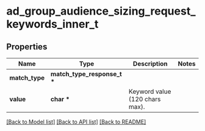 # ad_group_audience_sizing_request_keywords_inner_t

## Properties
Name | Type | Description | Notes
------------ | ------------- | ------------- | -------------
**match_type** | **match_type_response_t \*** |  | 
**value** | **char \*** | Keyword value (120 chars max). | 

[[Back to Model list]](../README.md#documentation-for-models) [[Back to API list]](../README.md#documentation-for-api-endpoints) [[Back to README]](../README.md)


